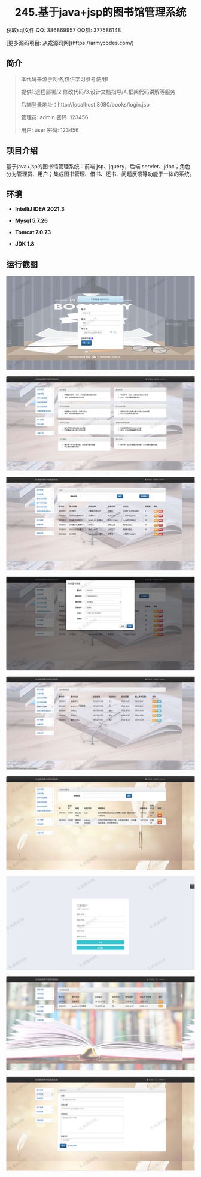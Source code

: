 <p><h1 align="center">245.基于java+jsp的图书馆管理系统</h1></p>

<p> 获取sql文件 QQ: 386869957 QQ群: 377586148 </p>
<p> [更多源码项目: 从戎源码网](https://armycodes.com/) </p>

## 简介

> 本代码来源于网络,仅供学习参考使用!
>
> 提供1.远程部署/2.修改代码/3.设计文档指导/4.框架代码讲解等服务
>
> 后端登录地址：http://localhost:8080/books/login.jsp
>
> 管理员: admin   密码: 123456
> 
> 用户: user 密码: 123456

## 项目介绍
基于java+jsp的图书馆管理系统：前端 jsp、jquery，后端 servlet、jdbc；角色分为管理员、用户；集成图书管理、借书、还书、问题反馈等功能于一体的系统。

## 环境

- <b>IntelliJ IDEA 2021.3</b>

- <b>Mysql 5.7.26</b>

- <b>Tomcat 7.0.73</b>

- <b>JDK 1.8</b>

## 运行截图
![](screenshot/1.png)

![](screenshot/2.png)

![](screenshot/3.png)

![](screenshot/4.png)

![](screenshot/5.png)

![](screenshot/6.png)

![](screenshot/7.png)

![](screenshot/8.png)

![](screenshot/9.png)